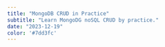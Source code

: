 ```yaml
---
title: "MongoDB CRUD in Practice"
subtitle: "Learn MongoDG noSQL CRUD by practice."
date: "2023-12-19"
color: '#7dd3fc'
---
```

